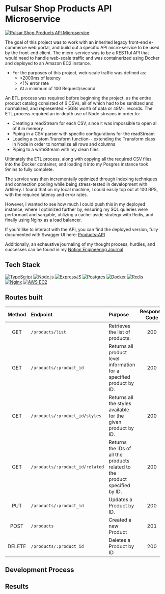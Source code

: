 # Pulsar Shop Products API Microservice

[![Pulsar Shop Products API Microservice][project-screenshot]][project-url]

The goal of this project was to work with an inherited legacy front-end e-commerce web portal, and build out a specific API micro-service to be used by the front-end client. The micro-service was to be a RESTful API that would need to handle web-scale traffic and was containerized using Docker and deployed to an Amazon EC2 instance.

- For the purposes of this project, web-scale traffic was defined as:
  - <2000ms of latency 
  - <1% error rate
  - At a minimum of 100 Request/second 

An ETL process was required before beginning the project, as the entire product catalog consisted of 6 CSVs, all of which had to be sanitized and normalized, and represented ~5GBs worth of data or 49M+ records. The ETL process required an in-depth use of Node streams in order to:
  - Creating a readStream for each CSV, since it was impossible to open all of it in memory
  - Piping in a CSV parser with specific configurations for the readStream
  - Loading a custom Transform function-- extending the Transform class in Node in order to normalize all rows and columns
  - Piping to a writeStream with my clean files

Ultimately the ETL process, along with copying all the required CSV files into the Docker container, and loading it into my Posgres instance took 9mins to fully complete. 

The service was then incrementally optimized through indexing techniques and connection pooling while being stress-tested in development with Artillery. I found that on my local machine, I could easily top out at 100 RPS, with the required latency and error rates.

However, I wanted to see how much I could push this in my deployed instance, where I optimized further by, ensuring my SQL quieries were performant and sargable, utilizing a cache-aside strategy with Redis, and finally using Nginx as a load balancer. 

If you'd like to interact with the API, you can find the deployed version, fully documented with Swagger UI here: [Products-API](http://3.142.12.173/api-docs/#/)

Additionally, an exhaustive journaling of my thought process, hurdles, and successes can be found in my [Notion Engineering Journal](https://gusty-empress-623.notion.site/a54b3d61feb44377a95e01cba3902c83?v=1431d6a03e6b467bb0631d990609a852)

## Tech Stack

[![TypeScript][TypeScript-shield]][TypeScript-url]
[![Node.js][Node-shield]][Node-url]
[![ExpressJS][Express-shield]][Express-url]
[![Postgres][Postgres-shield]][Postgres-url]
[![Docker][Docker-shield]][Docker-url]
[![Redis][Redis-shield]][Redis-url]
[![Nginx][Nginx-shield]][Nginx-url]
[![AWS EC2][AWS-shield]][AWS-url]

## Routes built

| Method | Endpoint | Purpose | Response Code |
| :--:   | :------- | :------ | :-----------: |
| GET | `/products/list` | Retrieves the list of products. | 200 |
| GET | `/products/:product_id` | Returns all product level information for a specified product by ID. | 200 |
| GET | `/products/:product_id/styles` | Returns all the styles available for the given product by ID. | 200 |
| GET | `/products/:product_id/related` | Returns the IDs of all the products related to the product specified by ID. | 200 |
| PUT | `/products/:product_id` | Updates a Product by ID. | 200 |
| POST | `/products` | Created a new Product | 201 |
| DELETE | `/products/:product_id` | Deletes a Product by ID | 200 |

## Development Process

## Results



<!-- MARKDOWN LINKS & IMAGES -->
[project-screenshot]: assets/60380027/830c8a79-4bcb-4a19-a675-473ae779b361
[project-url]: http://3.142.12.173/api-docs/
[TypeScript-shield]: https://img.shields.io/badge/TypeScript-blue?style=for-the-badge&logo=TypeScript&logoColor=white
[TypeScript-url]: https://www.typescriptlang.org/
[Node-shield]: https://img.shields.io/badge/Node.js-43853D?style=for-the-badge&logo=node.js&logoColor=white
[Node-url]: https://nodejs.org/
[Express-shield]: https://img.shields.io/badge/Express.js-000000?style=for-the-badge&logo=express&logoColor=white
[Express-url]: https://expressjs.com/
[Nginx-shield]: https://img.shields.io/badge/nginx-%23009639.svg?style=for-the-badge&logo=nginx&logoColor=white
[Nginx-url]:https://nginx.org/
[Postgres-shield]: https://img.shields.io/badge/Postgresql-0088CC?style=for-the-badge&logo=postgresql&logoColor=white
[Postgres-url]: https://www.postgresql.org/
[Docker-shield]: https://img.shields.io/badge/docker-003f8c?style=for-the-badge&logo=docker&logoColor=white
[Docker-url]: https://www.docker.com/
[Redis-shield]: https://img.shields.io/badge/redis-E50000?style=for-the-badge&logo=redis&logoColor=white
[Redis-url]: https://redis.io/
[AWS-shield]: https://img.shields.io/badge/AWS-%23FF9900.svg?style=for-the-badge&logo=amazon-aws&logoColor=white
[AWS-url]: https://aws.amazon.com/ec2/
